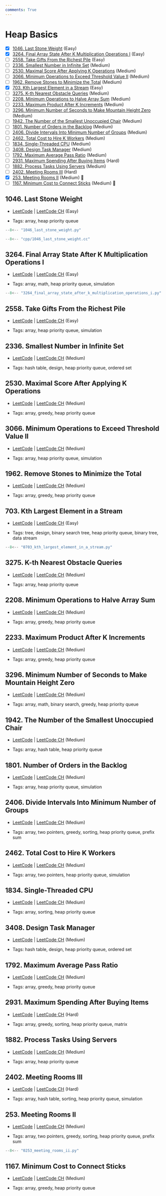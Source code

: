 ```yaml
---
comments: True
---
```


# Heap Basics

- [x] [1046. Last Stone Weight](https://leetcode.cn/problems/last-stone-weight/) (Easy)
- [x] [3264. Final Array State After K Multiplication Operations I](https://leetcode.cn/problems/final-array-state-after-k-multiplication-operations-i/) (Easy)
- [ ] [2558. Take Gifts From the Richest Pile](https://leetcode.cn/problems/take-gifts-from-the-richest-pile/) (Easy)
- [ ] [2336. Smallest Number in Infinite Set](https://leetcode.cn/problems/smallest-number-in-infinite-set/) (Medium)
- [ ] [2530. Maximal Score After Applying K Operations](https://leetcode.cn/problems/maximal-score-after-applying-k-operations/) (Medium)
- [ ] [3066. Minimum Operations to Exceed Threshold Value II](https://leetcode.cn/problems/minimum-operations-to-exceed-threshold-value-ii/) (Medium)
- [ ] [1962. Remove Stones to Minimize the Total](https://leetcode.cn/problems/remove-stones-to-minimize-the-total/) (Medium)
- [x] [703. Kth Largest Element in a Stream](https://leetcode.cn/problems/kth-largest-element-in-a-stream/) (Easy)
- [ ] [3275. K-th Nearest Obstacle Queries](https://leetcode.cn/problems/k-th-nearest-obstacle-queries/) (Medium)
- [ ] [2208. Minimum Operations to Halve Array Sum](https://leetcode.cn/problems/minimum-operations-to-halve-array-sum/) (Medium)
- [ ] [2233. Maximum Product After K Increments](https://leetcode.cn/problems/maximum-product-after-k-increments/) (Medium)
- [ ] [3296. Minimum Number of Seconds to Make Mountain Height Zero](https://leetcode.cn/problems/minimum-number-of-seconds-to-make-mountain-height-zero/) (Medium)
- [ ] [1942. The Number of the Smallest Unoccupied Chair](https://leetcode.cn/problems/the-number-of-the-smallest-unoccupied-chair/) (Medium)
- [ ] [1801. Number of Orders in the Backlog](https://leetcode.cn/problems/number-of-orders-in-the-backlog/) (Medium)
- [ ] [2406. Divide Intervals Into Minimum Number of Groups](https://leetcode.cn/problems/divide-intervals-into-minimum-number-of-groups/) (Medium)
- [ ] [2462. Total Cost to Hire K Workers](https://leetcode.cn/problems/total-cost-to-hire-k-workers/) (Medium)
- [ ] [1834. Single-Threaded CPU](https://leetcode.cn/problems/single-threaded-cpu/) (Medium)
- [ ] [3408. Design Task Manager](https://leetcode.cn/problems/design-task-manager/) (Medium)
- [ ] [1792. Maximum Average Pass Ratio](https://leetcode.cn/problems/maximum-average-pass-ratio/) (Medium)
- [ ] [2931. Maximum Spending After Buying Items](https://leetcode.cn/problems/maximum-spending-after-buying-items/) (Hard)
- [ ] [1882. Process Tasks Using Servers](https://leetcode.cn/problems/process-tasks-using-servers/) (Medium)
- [ ] [2402. Meeting Rooms III](https://leetcode.cn/problems/meeting-rooms-iii/) (Hard)
- [x] [253. Meeting Rooms II](https://leetcode.cn/problems/meeting-rooms-ii/) (Medium) 👑
- [ ] [1167. Minimum Cost to Connect Sticks](https://leetcode.cn/problems/minimum-cost-to-connect-sticks/) (Medium) 👑

## 1046. Last Stone Weight

-   [LeetCode](https://leetcode.com/problems/last-stone-weight/) | [LeetCode CH](https://leetcode.cn/problems/last-stone-weight/) (Easy)

-   Tags: array, heap priority queue

```python title="1046. Last Stone Weight - Python Solution"
--8<-- "1046_last_stone_weight.py"
```

```cpp title="1046. Last Stone Weight - C++ Solution"
--8<-- "cpp/1046_last_stone_weight.cc"
```

## 3264. Final Array State After K Multiplication Operations I

-   [LeetCode](https://leetcode.com/problems/final-array-state-after-k-multiplication-operations-i/) | [LeetCode CH](https://leetcode.cn/problems/final-array-state-after-k-multiplication-operations-i/) (Easy)

-   Tags: array, math, heap priority queue, simulation

```python title="3264. Final Array State After K Multiplication Operations I - Python Solution"
--8<-- "3264_final_array_state_after_k_multiplication_operations_i.py"
```

## 2558. Take Gifts From the Richest Pile

-   [LeetCode](https://leetcode.com/problems/take-gifts-from-the-richest-pile/) | [LeetCode CH](https://leetcode.cn/problems/take-gifts-from-the-richest-pile/) (Easy)

-   Tags: array, heap priority queue, simulation

## 2336. Smallest Number in Infinite Set

-   [LeetCode](https://leetcode.com/problems/smallest-number-in-infinite-set/) | [LeetCode CH](https://leetcode.cn/problems/smallest-number-in-infinite-set/) (Medium)

-   Tags: hash table, design, heap priority queue, ordered set

## 2530. Maximal Score After Applying K Operations

-   [LeetCode](https://leetcode.com/problems/maximal-score-after-applying-k-operations/) | [LeetCode CH](https://leetcode.cn/problems/maximal-score-after-applying-k-operations/) (Medium)

-   Tags: array, greedy, heap priority queue

## 3066. Minimum Operations to Exceed Threshold Value II

-   [LeetCode](https://leetcode.com/problems/minimum-operations-to-exceed-threshold-value-ii/) | [LeetCode CH](https://leetcode.cn/problems/minimum-operations-to-exceed-threshold-value-ii/) (Medium)

-   Tags: array, heap priority queue, simulation

## 1962. Remove Stones to Minimize the Total

-   [LeetCode](https://leetcode.com/problems/remove-stones-to-minimize-the-total/) | [LeetCode CH](https://leetcode.cn/problems/remove-stones-to-minimize-the-total/) (Medium)

-   Tags: array, greedy, heap priority queue

## 703. Kth Largest Element in a Stream

-   [LeetCode](https://leetcode.com/problems/kth-largest-element-in-a-stream/) | [LeetCode CH](https://leetcode.cn/problems/kth-largest-element-in-a-stream/) (Easy)

-   Tags: tree, design, binary search tree, heap priority queue, binary tree, data stream

```python title="703. Kth Largest Element in a Stream - Python Solution"
--8<-- "0703_kth_largest_element_in_a_stream.py"
```

## 3275. K-th Nearest Obstacle Queries

-   [LeetCode](https://leetcode.com/problems/k-th-nearest-obstacle-queries/) | [LeetCode CH](https://leetcode.cn/problems/k-th-nearest-obstacle-queries/) (Medium)

-   Tags: array, heap priority queue

## 2208. Minimum Operations to Halve Array Sum

-   [LeetCode](https://leetcode.com/problems/minimum-operations-to-halve-array-sum/) | [LeetCode CH](https://leetcode.cn/problems/minimum-operations-to-halve-array-sum/) (Medium)

-   Tags: array, greedy, heap priority queue

## 2233. Maximum Product After K Increments

-   [LeetCode](https://leetcode.com/problems/maximum-product-after-k-increments/) | [LeetCode CH](https://leetcode.cn/problems/maximum-product-after-k-increments/) (Medium)

-   Tags: array, greedy, heap priority queue

## 3296. Minimum Number of Seconds to Make Mountain Height Zero

-   [LeetCode](https://leetcode.com/problems/minimum-number-of-seconds-to-make-mountain-height-zero/) | [LeetCode CH](https://leetcode.cn/problems/minimum-number-of-seconds-to-make-mountain-height-zero/) (Medium)

-   Tags: array, math, binary search, greedy, heap priority queue

## 1942. The Number of the Smallest Unoccupied Chair

-   [LeetCode](https://leetcode.com/problems/the-number-of-the-smallest-unoccupied-chair/) | [LeetCode CH](https://leetcode.cn/problems/the-number-of-the-smallest-unoccupied-chair/) (Medium)

-   Tags: array, hash table, heap priority queue

## 1801. Number of Orders in the Backlog

-   [LeetCode](https://leetcode.com/problems/number-of-orders-in-the-backlog/) | [LeetCode CH](https://leetcode.cn/problems/number-of-orders-in-the-backlog/) (Medium)

-   Tags: array, heap priority queue, simulation

## 2406. Divide Intervals Into Minimum Number of Groups

-   [LeetCode](https://leetcode.com/problems/divide-intervals-into-minimum-number-of-groups/) | [LeetCode CH](https://leetcode.cn/problems/divide-intervals-into-minimum-number-of-groups/) (Medium)

-   Tags: array, two pointers, greedy, sorting, heap priority queue, prefix sum

## 2462. Total Cost to Hire K Workers

-   [LeetCode](https://leetcode.com/problems/total-cost-to-hire-k-workers/) | [LeetCode CH](https://leetcode.cn/problems/total-cost-to-hire-k-workers/) (Medium)

-   Tags: array, two pointers, heap priority queue, simulation

## 1834. Single-Threaded CPU

-   [LeetCode](https://leetcode.com/problems/single-threaded-cpu/) | [LeetCode CH](https://leetcode.cn/problems/single-threaded-cpu/) (Medium)

-   Tags: array, sorting, heap priority queue

## 3408. Design Task Manager

-   [LeetCode](https://leetcode.com/problems/design-task-manager/) | [LeetCode CH](https://leetcode.cn/problems/design-task-manager/) (Medium)

-   Tags: hash table, design, heap priority queue, ordered set

## 1792. Maximum Average Pass Ratio

-   [LeetCode](https://leetcode.com/problems/maximum-average-pass-ratio/) | [LeetCode CH](https://leetcode.cn/problems/maximum-average-pass-ratio/) (Medium)

-   Tags: array, greedy, heap priority queue

## 2931. Maximum Spending After Buying Items

-   [LeetCode](https://leetcode.com/problems/maximum-spending-after-buying-items/) | [LeetCode CH](https://leetcode.cn/problems/maximum-spending-after-buying-items/) (Hard)

-   Tags: array, greedy, sorting, heap priority queue, matrix

## 1882. Process Tasks Using Servers

-   [LeetCode](https://leetcode.com/problems/process-tasks-using-servers/) | [LeetCode CH](https://leetcode.cn/problems/process-tasks-using-servers/) (Medium)

-   Tags: array, heap priority queue

## 2402. Meeting Rooms III

-   [LeetCode](https://leetcode.com/problems/meeting-rooms-iii/) | [LeetCode CH](https://leetcode.cn/problems/meeting-rooms-iii/) (Hard)

-   Tags: array, hash table, sorting, heap priority queue, simulation

## 253. Meeting Rooms II

-   [LeetCode](https://leetcode.com/problems/meeting-rooms-ii/) | [LeetCode CH](https://leetcode.cn/problems/meeting-rooms-ii/) (Medium)

-   Tags: array, two pointers, greedy, sorting, heap priority queue, prefix sum

```python title="253. Meeting Rooms II - Python Solution"
--8<-- "0253_meeting_rooms_ii.py"
```

## 1167. Minimum Cost to Connect Sticks

-   [LeetCode](https://leetcode.com/problems/minimum-cost-to-connect-sticks/) | [LeetCode CH](https://leetcode.cn/problems/minimum-cost-to-connect-sticks/) (Medium)

-   Tags: array, greedy, heap priority queue
